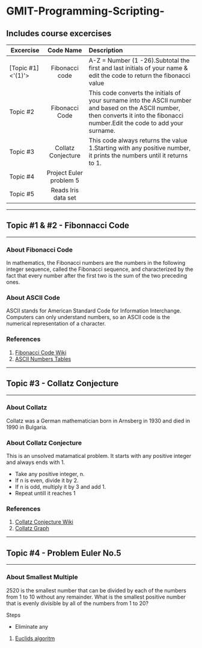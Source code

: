 # GMIT-Programming-Scripting-
## Includes course excercises 

|Excercise |  Code Name              |Description 
|----------|:-----------------------:|:--------------------------------------------------------------------------------------|
|[Topic #1]<'(1)'> |Fibonacci code           | A-Z = Number (1 -26).Subtotal the first and last initials of your name & edit the code to return the fibonacci value| 
|Topic #2  |Fibonacci Code           | This code converts the initials of your surname into the ASCII number and based on the ASCII number, then converts it into the fibonacci number.Edit the code to add your surname.          
|Topic #3  |Collatz Conjecture       | This code always returns the value 1.Starting with any positive number, it prints the numbers until it returns to 1.
|Topic #4  | Project Euler problem 5 | 
|Topic #5  | Reads Iris data set     | 

------------------------------------ 
## Topic #1 & #2 - Fibonnacci Code
-----------------------------------
### About Fibonacci Code 
 
In mathematics, the Fibonacci numbers are the numbers in the following integer sequence, called the Fibonacci sequence, and characterized by the fact that every number after the first two is the sum of the two preceding ones. 

### About ASCII Code 
ASCII stands for American Standard Code for Information Interchange. Computers can only understand numbers, so an ASCII code is the numerical representation of a character. 

### References
1. [Fibonacci Code Wiki](https://en.wikipedia.org/wiki/Fibonacci_number)
2. [ASCII Numbers Tables](http://www.asciitable.com/)
--------------------------------------
## Topic #3 - Collatz Conjecture 
----------------------------------

### About Collatz 

Collatz was a German mathematician born in Arnsberg in 1930 and died in 1990 in Bulgaria. 

### About Collatz Conjecture 
This is an unsolved matamatical problem. It starts with any positive integer and always ends with 1. 

* Take any positive integer, n.
* If n is even, divide it by 2.
* If n is odd, multiply it by 3 and add 1.
* Repeat untill it reaches 1



### References  
1. [Collatz Conjecture Wiki](https://en.wikipedia.org/wiki/Collatz_conjecture)
2. [Collatz Graph](https://www.jasondavies.com/collatz-graph/) 

--------------------------------
## Topic #4 - Problem Euler No.5
-------------------------------- 

### About Smallest Multiple
2520 is the smallest number that can be divided by each of the numbers from 1 to 10 without any remainder.
What is the smallest positive number that is evenly divisible by all of the numbers from 1 to 20? 

Steps
* Eliminate any 
1. [Euclids algoritm](https://blog.dreamshire.com/project-euler-5-solution)

